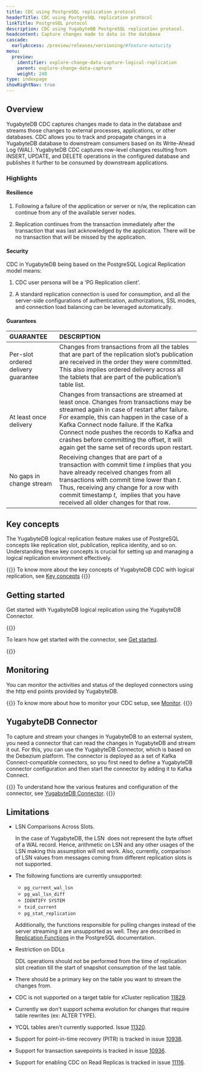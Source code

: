 ```yaml
---
title: CDC using PostgreSQL replication protocol
headerTitle: CDC using PostgreSQL replication protocol
linkTitle: PostgreSQL protocol
description: CDC using YugabyteDB PostgreSQL replication protocol.
headcontent: Capture changes made to data in the database
cascade:
  earlyAccess: /preview/releases/versioning/#feature-maturity
menu:
  preview:
    identifier: explore-change-data-capture-logical-replication
    parent: explore-change-data-capture
    weight: 240
type: indexpage
showRightNav: true
---
```


## Overview

YugabyteDB CDC captures changes made to data in the database and streams those changes to external processes, applications, or other databases. CDC allows you to track and propagate changes in a YugabyteDB database to downstream consumers based on its Write-Ahead Log (WAL). YugabyteDB CDC captures row-level changes resulting from INSERT, UPDATE, and DELETE operations in the configured database and publishes it further to be consumed by downstream applications.

### Highlights

#### Resilience

1. Following a failure of the application or server or n/w, the replication can continue from any of the available server nodes.

2. Replication continues from the transaction immediately after the transaction that was last acknowledged by the application. There will be no transaction that will be missed by the application.

#### Security

CDC in YugabyteDB being based on the PostgreSQL Logical Replication model means:

1. CDC user persona will be a 'PG Replication client'.

2. A standard replication connection is used for consumption, and all the server-side configurations of authentication, authorizations, SSL modes, and connection load balancing can be leveraged automatically.

#### Guarantees

| GUARANTEE | DESCRIPTION |
| :----- | :----- |
| Per-slot ordered delivery guarantee | Changes from transactions from all the tables that are part of the replication slot’s publication are received in the order they were committed. This also implies ordered delivery across all the tablets that are part of the publication’s table list. |
| At least once delivery | Changes from transactions are streamed at least once. Changes from transactions may be streamed again in case of restart after failure. For example, this can happen in the case of a Kafka Connect node failure. If the Kafka Connect node pushes the records to Kafka and crashes before committing the offset, it will again get the same set of records upon restart. |
| No gaps in change stream | Receiving changes that are part of a transaction with commit time *t* implies that you have already received changes from all transactions with commit time lower than *t*. Thus, receiving any change for a row with commit timestamp *t*,  implies that you have received all older changes for that row. |

## Key concepts

The YugabyteDB logical replication feature makes use of PostgreSQL concepts like replication slot, publication, replica identity, and so on. Understanding these key concepts is crucial for setting up and managing a logical replication environment effectively.

{{<lead link="./key-concepts">}}
To know more about the key concepts of YugabyteDB CDC with logical replication, see [Key concepts](./key-concepts)
{{</lead>}}

## Getting started

Get started with YugabyteDB logical replication using the YugabyteDB Connector.

{{<lead link="./get-started">}}

To learn how get started with the connector, see [Get started](./get-started).

{{</lead>}}

## Monitoring

You can monitor the activities and status of the deployed connectors using the http end points provided by YugabyteDB.

{{<lead link="./monitor">}}
To know more about how to monitor your CDC setup, see [Monitor](./monitor/).
{{</lead>}}

## YugabyteDB Connector

To capture and stream your changes in YugabyteDB to an external system, you need a connector that can read the changes in YugabyteDB and stream it out. For this, you can use the YugabyteDB Connector, which is based on the Debezium platform. The connector is deployed as a set of Kafka Connect-compatible connectors, so you first need to define a YugabyteDB connector configuration and then start the connector by adding it to Kafka Connect.

{{<lead link="./yugabytedb-connector/">}}
To understand how the various features and configuration of the connector, see [YugabyteDB Connector](./yugabytedb-connector/).
{{</lead>}}

## Limitations

- LSN Comparisons Across Slots.

    In the case of YugabyteDB, the LSN  does not represent the byte offset of a WAL record. Hence, arithmetic on LSN and any other usages of the LSN making this assumption will not work. Also, currently, comparison of LSN values from messages coming from different replication slots is not supported.

- The following functions are currently unsupported:

  - `pg_current_wal_lsn`
  - `pg_wal_lsn_diff`
  - `IDENTIFY SYSTEM`
  - `txid_current`
  - `pg_stat_replication`

  Additionally, the functions responsible for pulling changes instead of the server streaming it are unsupported as well. They are described in [Replication Functions](https://www.postgresql.org/docs/11/functions-admin.html#FUNCTIONS-REPLICATION) in the PostgreSQL documentation.

- Restriction on DDLs

    DDL operations should not be performed from the time of replication slot creation till the start of snapshot consumption of the last table.

- There should be a primary key on the table you want to stream the changes from.

- CDC is not supported on a target table for xCluster replication [11829](https://github.com/yugabyte/yugabyte-db/issues/11829).

- Currently we don't support schema evolution for changes that require table rewrites (ex: ALTER TYPE).

- YCQL tables aren't currently supported. Issue [11320](https://github.com/yugabyte/yugabyte-db/issues/11320).

- Support for point-in-time recovery (PITR) is tracked in issue [10938](https://github.com/yugabyte/yugabyte-db/issues/10938).

- Support for transaction savepoints is tracked in issue [10936](https://github.com/yugabyte/yugabyte-db/issues/10936).

- Support for enabling CDC on Read Replicas is tracked in issue [11116](https://github.com/yugabyte/yugabyte-db/issues/11116).